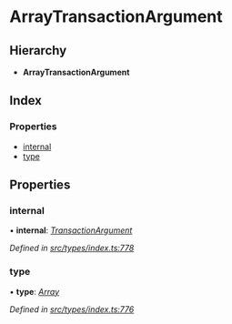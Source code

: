 # ArrayTransactionArgument

## Hierarchy

* **ArrayTransactionArgument**

## Index

### Properties

* [internal](arraytransactionargument.md#internal)
* [type](arraytransactionargument.md#type)

## Properties

### internal

• **internal**: [_TransactionArgument_](../globals.md#transactionargument)

_Defined in_ [_src/types/index.ts:778_](https://github.com/PolymathNetwork/polymesh-sdk/blob/23062de4/src/types/index.ts#L778)

### type

• **type**: [_Array_](../enums/transactionargumenttype.md#array)

_Defined in_ [_src/types/index.ts:776_](https://github.com/PolymathNetwork/polymesh-sdk/blob/23062de4/src/types/index.ts#L776)

